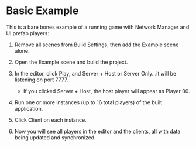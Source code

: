 # Basic Example

This is a bare bones example of a running game with Network Manager and UI prefab players:

1.  Remove all scenes from Build Settings, then add the Example scene alone.

2.  Open the Example scene and build the project.

3.  In the editor, click Play, and Server + Host or Server Only...it will be listening on port 7777.  
    - If you clicked Server + Host, the host player will appear as Player 00.

4.  Run one or more instances (up to 16 total players) of the built application.

5.  Click Client on each instance.

6.  Now you will see all players in the editor and the clients, all with data being updated and synchronized.
